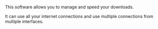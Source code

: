 This software allows you to manage and speed your downloads.

It can use all your internet connections and use multiple connections from multiple interfaces.